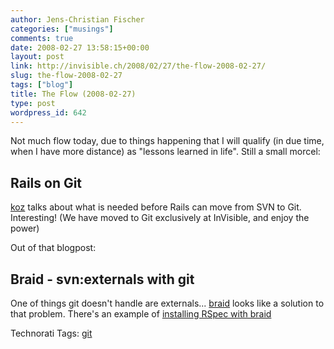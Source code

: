 ```yaml
---
author: Jens-Christian Fischer
categories: ["musings"]
comments: true
date: 2008-02-27 13:58:15+00:00
layout: post
link: http://invisible.ch/2008/02/27/the-flow-2008-02-27/
slug: the-flow-2008-02-27
tags: ["blog"]
title: The Flow (2008-02-27)
type: post
wordpress_id: 642
---
```


Not much flow today, due to things happening that I will qualify (in due time, when I have more distance) as "lessons learned in life". Still a small morcel:

Rails on Git
------------

[koz][1] talks about what is needed before Rails can move from SVN to Git. Interesting! (We have moved to Git exclusively at InVisible, and enjoy the power)

Out of that blogpost:

Braid - svn:externals with git
------------------------------

One of things git doesn't handle are externals... [braid][2] looks like a solution to that problem. There's an example of [installing RSpec with braid][3]


[1]: http://www.koziarski.net/archives/2008/2/23/on-git
[2]: http://evil.che.lu/
[3]: http://ropiku.wordpress.com/2008/02/04/installing-rspec-with-braid/


Technorati Tags: [git](http://www.technorati.com/tag/git)
